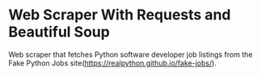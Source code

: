 #  Web Scraper With Requests and Beautiful Soup
Web scraper that fetches Python software developer job listings from the Fake Python Jobs site(https://realpython.github.io/fake-jobs/).